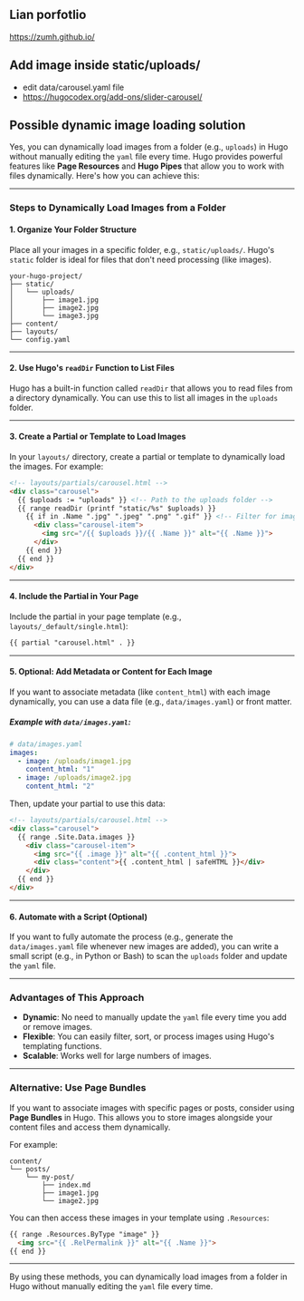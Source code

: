 ## Lian porfotlio

https://zumh.github.io/

## Add image inside static/uploads/
- edit data/carousel.yaml file
- https://hugocodex.org/add-ons/slider-carousel/

## Possible dynamic image loading solution

Yes, you can dynamically load images from a folder (e.g., `uploads`) in Hugo without manually editing the `yaml` file every time. Hugo provides powerful features like **Page Resources** and **Hugo Pipes** that allow you to work with files dynamically. Here's how you can achieve this:

---

### **Steps to Dynamically Load Images from a Folder**

#### 1. **Organize Your Folder Structure**
Place all your images in a specific folder, e.g., `static/uploads/`. Hugo's `static` folder is ideal for files that don't need processing (like images).

```
your-hugo-project/
├── static/
│   └── uploads/
│       ├── image1.jpg
│       ├── image2.jpg
│       └── image3.jpg
├── content/
├── layouts/
└── config.yaml
```

---

#### 2. **Use Hugo's `readDir` Function to List Files**
Hugo has a built-in function called `readDir` that allows you to read files from a directory dynamically. You can use this to list all images in the `uploads` folder.

---

#### 3. **Create a Partial or Template to Load Images**
In your `layouts/` directory, create a partial or template to dynamically load the images. For example:

```html
<!-- layouts/partials/carousel.html -->
<div class="carousel">
  {{ $uploads := "uploads" }} <!-- Path to the uploads folder -->
  {{ range readDir (printf "static/%s" $uploads) }}
    {{ if in .Name ".jpg" ".jpeg" ".png" ".gif" }} <!-- Filter for image files -->
      <div class="carousel-item">
        <img src="/{{ $uploads }}/{{ .Name }}" alt="{{ .Name }}">
      </div>
    {{ end }}
  {{ end }}
</div>
```

---

#### 4. **Include the Partial in Your Page**
Include the partial in your page template (e.g., `layouts/_default/single.html`):

```html
{{ partial "carousel.html" . }}
```

---

#### 5. **Optional: Add Metadata or Content for Each Image**
If you want to associate metadata (like `content_html`) with each image dynamically, you can use a data file (e.g., `data/images.yaml`) or front matter.

##### Example with `data/images.yaml`:
```yaml
# data/images.yaml
images:
  - image: /uploads/image1.jpg
    content_html: "1"
  - image: /uploads/image2.jpg
    content_html: "2"
```

Then, update your partial to use this data:

```html
<!-- layouts/partials/carousel.html -->
<div class="carousel">
  {{ range .Site.Data.images }}
    <div class="carousel-item">
      <img src="{{ .image }}" alt="{{ .content_html }}">
      <div class="content">{{ .content_html | safeHTML }}</div>
    </div>
  {{ end }}
</div>
```

---

#### 6. **Automate with a Script (Optional)**
If you want to fully automate the process (e.g., generate the `data/images.yaml` file whenever new images are added), you can write a small script (e.g., in Python or Bash) to scan the `uploads` folder and update the `yaml` file.

---

### **Advantages of This Approach**
- **Dynamic**: No need to manually update the `yaml` file every time you add or remove images.
- **Flexible**: You can easily filter, sort, or process images using Hugo's templating functions.
- **Scalable**: Works well for large numbers of images.

---

### **Alternative: Use Page Bundles**
If you want to associate images with specific pages or posts, consider using **Page Bundles** in Hugo. This allows you to store images alongside your content files and access them dynamically.

For example:
```
content/
└── posts/
    └── my-post/
        ├── index.md
        ├── image1.jpg
        └── image2.jpg
```

You can then access these images in your template using `.Resources`:

```html
{{ range .Resources.ByType "image" }}
  <img src="{{ .RelPermalink }}" alt="{{ .Name }}">
{{ end }}
```

---

By using these methods, you can dynamically load images from a folder in Hugo without manually editing the `yaml` file every time.